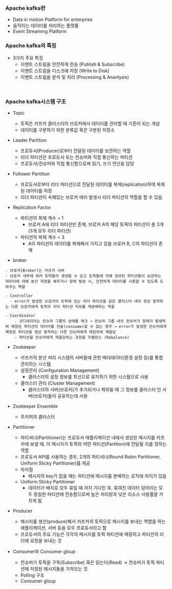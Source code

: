 
### Apache kafka란
- Data in motion Platform for enterprise
- 움직이는 데이터를 처리하는 플랫폼
- Event Streaming Platform




### Apache kafka의 특징
- 3가지 주요 특징
  - 이벤트 스트림을 안전하게 전송 (Publish & Subscribe)
  - 이벤트 스트림을 디스크에 저장 (Write to Disk)
  - 이벤트 스트림을 분석 및 처리 (Processing & Ananlysis)

 
<Br>
   
### Apache kafka시스템 구조

  - Topic
    - 토픽은 카프카 클러스터의 브로커에서 데이터를 관리할 때 기준이 되는 개념
    - 데이터를 구분하기 위한 분류값 혹은 구분된 저장소

  - Leader Partition
    - 프로듀서(Producer)로부터 전달된 데이터를 보관하는 역할
    - 리더 파티션은 프로듀서 또는 컨슈머와 직접 통신하는 파티션
    - 프로듀서/컨슈머와 직접 통신함으로써 읽기, 쓰기 연산을 담당
  
  - Follower Partition
    - 프로듀서로부터 리더 파티션으로 전달된 데이터를 복제(replication)하여 복제된 데이터를 저장
    - 리더 파티션이 속해있는 브로커 에러 발생시 리더 파티션의 역할을 할 수 있음
  
  - Replication Factor
    
    - 파티션의 복제 계수 = 1
      - 브로커 A에 리더 파티션만 존재, 브로커 A의 해당 토픽의 파티션이 총 3개 (3개 모두 리더 파티션)
    - 파티션의 복제 계수 = 3
      - A의 파티션의 데이터를 복제해서 가지고 있을 브로커 B, C의 파티션이 존재
  
  
  -  broker
    
    - 브로커(Broker)는 카프카 서버
    - 브로커 내부에 여러 토픽들이 생성될 수 있고 토픽들에 의해 생성된 파티션들이 보관하는 데이터에 대해 분산 저장을 해주거나 장애 발생 시, 안전하게 데이터를 사용할 수 있도록 도와주는 역할
    
    - Controller
      - error가 발생한 브로커의 토픽에 있는 리더 파티션을 같은 클러스터 내의 정상 동작하는 다른 브로커에게 토픽의 리더 파티션 지위를 재분배하는 역할
    
    - Coordinator
        - 코디네이터는 컨슈머 그룹의 상태를 체크 → 컨슈머 그룹 내의 컨슈머가 장애가 발생하여 매칭된 파티션의 데이터를 컨슘(consume)할 수 없는 경우 → error가 발생한 컨슈머에게 매칭된 파티션을 정상 동작하는 다른 컨슈머에게 매칭하여 재할당
        - 파티션을 컨슈머에게 재할당하는 과정을 리밸런스 (Rebalance)
  
  
  - Zookeeper
    - 카프카의 분산 처리 시스템의 서버들에 관한 메타데이터(환경 설정 등)를 통합 관리하는 시스템
    - 설정관리 (Configuration Management)
        - 클러스터의 설정 정보를 최신으로 유지하기 위한 시스템으로 사용
    - 클러스터 관리 (Cluster Management)
        - 클러스터의 서버(브로커)가 추가되거나 제외될 때 그 정보를 클러스터 안 서버(브로커)들이 공유하는데 사용
  - Zookeeper Ensemble
    - 주키퍼의 클러스터
  
  
  
  - Partitioner
    - 파티셔너(Partitioner)는 프로듀서 애플리케이션 내에서 생성된 메시지를 카프카에 보낼 때, 이 메시지가 토픽의 어떤 파티션(Partition)에 전달될 지를 정하는 역할
    - 프로듀서 API를 사용하는 경우, 2개의 파티셔너(Round Robin Partitioner, Uniform Sticky Partitioner)를 제공
    - 차이점
      - 메시지의 key가 없을 때는 파티션에 메시지를 분배하는 로직에 차이가 있음
    - Uniform Sticky Partitioner
      - 데이터가 배치로 모두 묶일 때 까지 기다린 후, 묶여진 데이터 덩어리는 모두 동일한 파티션에 전송함으로써 높은 처리량과 낮은 리소스 사용률을 가지게 됨

  - Producer 
    - 메시지를 생산(produce)해서 카프카의 토픽으로 메시지를 보내는 역할을 하는 애플리케이션, 서버 등을 모두 프로듀서라고 함
    - 프로듀서의 주요 기능은 각각의 메시지를 토픽 파티션에 매핑하고 파티션의 리더에 요청을 보내는 것
  
  
  - Consumer와 Consumer gloup
    - 컨슈머가 토픽을 구독(Subscribe) 혹은 읽는다(Read) → 컨슈머가 토픽 파티션에 저장된 메시지들을 가져오는 것
    - Polling 구조
    - Consumer gloup
  
  
